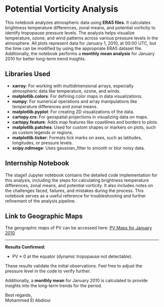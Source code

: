 # Potential Vorticity Analysis

This notebook analyzes atmospheric data using **ERA5 files**. It calculates brightness temperature differences, zonal means, and potential vorticity to identify tropopause pressure levels. The analysis helps visualize temperature, ozone, and wind patterns across various pressure levels in the atmosphere. All plots represent data for January 1, 2010, at 00:00 UTC, but the time can be modified by using the appropriate ERA5 dataset file. Additionally, the notebook performs a **monthly mean analysis** for January 2010 for better long-term trend insights.

## Libraries Used
- **xarray**: For working with multidimensional arrays, especially atmospheric data like temperature, ozone, and winds.
- **matplotlib.colors**: For defining color maps in data visualizations.
- **numpy**: For numerical operations and array manipulations like temperature differences and zonal means.
- **matplotlib.pyplot**: For creating 2D visualizations of the data.
- **cartopy.crs**: For geospatial projections in visualizing data on maps.
- **cartopy.feature**: Adds map features like coastlines and borders to plots.
- **matplotlib.patches**: Used for custom shapes or markers on plots, such as custom legends or regions.
- **matplotlib.ticker**: Formats tick marks on axes, such as latitudes, longitudes, or pressure levels.
- **scipy.ndimage**: Uses gaussian_filter to smooth or blur noisy data.

## Internship Notebook
The stage1 Jupyter notebook contains the detailed code implementation for this analysis, including the steps for calculating brightness temperature differences, zonal means, and potential vorticity. It also includes notes on the challenges faced, failures, and mistakes during the process. This notebook serves as a useful reference for troubleshooting and further refinement of the analysis pipeline.

## Link to Geographic Maps
The geographic maps of PV can be accessed here: [PV Maps for January 2010](https://github.com/simoghost99/PV/blob/main/PV%20at%20%7Blevel%7D%20hPa%20with%20Tropopauses%20(January%202010))

---

**Results Confirmed:**
- PV ≈ 0 at the equator (dynamic tropopause not detectable).

These results validate the initial observations. Feel free to adjust the pressure level in the code to verify further.

Additionally, a **monthly mean** for January 2010 is calculated to provide insights into the long-term trends for the period.

Best regards,  
Mohammed El Abdioui
